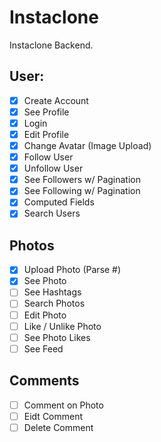 # Instaclone

Instaclone Backend.

## User:

- [x] Create Account
- [x] See Profile
- [x] Login
- [x] Edit Profile
- [x] Change Avatar (Image Upload)
- [x] Follow User
- [x] Unfollow User
- [x] See Followers w/ Pagination
- [x] See Following w/ Pagination
- [x] Computed Fields
- [x] Search Users

## Photos

- [x] Upload Photo (Parse #)
- [x] See Photo
- [ ] See Hashtags
- [ ] Search Photos
- [ ] Edit Photo
- [ ] Like / Unlike Photo
- [ ] See Photo Likes
- [ ] See Feed

## Comments

- [ ] Comment on Photo
- [ ] Eidt Comment
- [ ] Delete Comment
